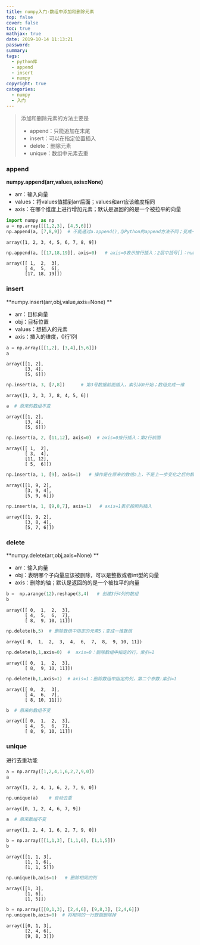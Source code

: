 ```yaml
---
title: numpy入门-数组中添加和删除元素
top: false
cover: false
toc: true
mathjax: true
date: 2019-10-14 11:13:21
password:
summary:
tags:
  - python库
  - append
  - insert
  - numpy
copyright: true
categories:
  - numpy
  - 入门
---
```


> 添加和删除元素的方法主要是
>
> - append：只能追加在末尾
> - insert：可以在指定位置插入
> - delete：删除元素
> - unique：数组中元素去重

<!--MORE-->

### append

**numpy.append(arr,values,axis=None)**

- arr：输入向量
- values：将values值插到arr后面；values和arr应该维度相同
- axis：在哪个维度上进行增加元素；默认是返回的的是一个被拉平的向量

```python
import numpy as np 
a = np.array([[1,2,3], [4,5,6]])
np.append(a, [7,8,9])  # 不能通过a.append(),与Python的append方法不同；变成一维数组
```


    array([1, 2, 3, 4, 5, 6, 7, 8, 9])


```python
np.append(a, [[17,18,19]], axis=0)   # axis=0表示按行插入；2层中括号[]：numpy的括号好严格  
```


    array([[ 1,  2,  3],
           [ 4,  5,  6],
           [17, 18, 19]])

### insert

 **numpy.insert(arr,obj,value,axis=None) **

- arr：目标向量
- obj：目标位置
- values：想插入的元素
- axis：插入的维度，0行1列


```python
a = np.array([[1,2], [3,4],[5,6]])
a   
```


    array([[1, 2],
           [3, 4],
           [5, 6]])


```python
np.insert(a, 3, [7,8])      # 第3号数据前面插入，索引从0开始；数组变成一维
```


    array([1, 2, 3, 7, 8, 4, 5, 6])


```python
a  # 原来的数组不变
```


    array([[1, 2],
           [3, 4],
           [5, 6]])


```python
np.insert(a, 2, [11,12], axis=0)  # axis=0按行插入：第2行前面
```


    array([[ 1,  2],
           [ 3,  4],
           [11, 12],
           [ 5,  6]])


```python
np.insert(a, 1, [9], axis=1)   # 操作是在原来的数组a上，不是上一步变化之后的数组，注意维度的一致性
```


    array([[1, 9, 2],
           [3, 9, 4],
           [5, 9, 6]])


```python
np.insert(a, 1, [9,8,7], axis=1)   # axis=1表示按照列插入
```


    array([[1, 9, 2],
           [3, 8, 4],
           [5, 7, 6]])

### delete

**numpy.delete(arr,obj,axis=None) **

- arr：输入向量
- obj：表明哪个子向量应该被删除，可以是整数或者int型的向量
- axis：删除的轴；默认是返回的的是一个被拉平的向量


```python
b =  np.arange(12).reshape(3,4)   # 创建3行4列的数组
b
```


    array([[ 0,  1,  2,  3],
           [ 4,  5,  6,  7],
           [ 8,  9, 10, 11]])


```python
np.delete(b,5)  # 删除数组中指定的元素5；变成一维数组
```


    array([ 0,  1,  2,  3,  4,  6,  7,  8,  9, 10, 11])


```python
np.delete(b,1,axis=0)  #  axis=0：删除数组中指定的行，索引=1
```


    array([[ 0,  1,  2,  3],
           [ 8,  9, 10, 11]])


```python
np.delete(b,1,axis=1)  # axis=1：删除数组中指定的列，第二个参数:索引=1
```


    array([[ 0,  2,  3],
           [ 4,  6,  7],
           [ 8, 10, 11]])

```python
b  # 原来的数组不变
```


    array([[ 0,  1,  2,  3],
           [ 4,  5,  6,  7],
           [ 8,  9, 10, 11]])

### unique

进行去重功能


```python
a = np.array([1,2,4,1,6,2,7,9,0])
a
```


    array([1, 2, 4, 1, 6, 2, 7, 9, 0])


```python
np.unique(a)    # 自动去重
```


    array([0, 1, 2, 4, 6, 7, 9])


```python
a  # 原来数组不变
```


    array([1, 2, 4, 1, 6, 2, 7, 9, 0])


```python
b = np.array([[1,1,3], [1,1,6], [1,1,5]])
b
```


    array([[1, 1, 3],
           [1, 1, 6],
           [1, 1, 5]])


```python
np.unique(b,axis=1)   # 删除相同的列
```


    array([[1, 3],
           [1, 6],
           [1, 5]])


```python
b = np.array([[0,1,3], [2,4,6], [9,8,3], [2,4,6]])
np.unique(b,axis=0)  # 将相同的一行数据删除掉
```


    array([[0, 1, 3],
           [2, 4, 6],
           [9, 8, 3]])
